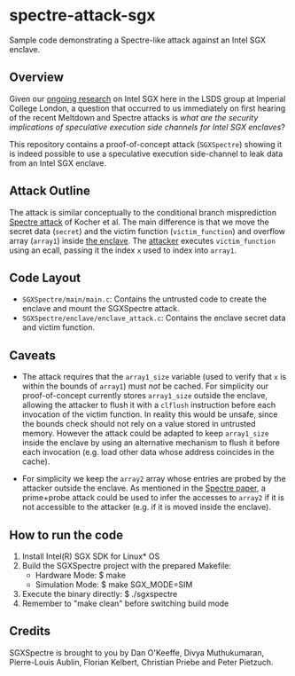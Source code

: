# spectre-attack-sgx
Sample code demonstrating a Spectre-like attack against an Intel SGX enclave.

## Overview 
Given our [ongoing research](https://lsds.doc.ic.ac.uk/projects/sereca) on
Intel SGX here in the LSDS group at Imperial College London, a question that
occurred to us immediately on first hearing of the recent Meltdown and Spectre
attacks is *what are the security implications of speculative execution side
channels for Intel SGX enclaves*?

This repository contains a proof-of-concept attack (`SGXSpectre`) showing it is
indeed possible to use a speculative execution side-channel to leak data from
an Intel SGX enclave.   

## Attack Outline
The attack is similar conceptually to the conditional branch misprediction
[Spectre attack](https://spectreattack.com/spectre.pdf) of Kocher et al. The main
difference is that we move the secret data (`secret`) and the victim function
(`victim_function`) and overflow array (`array1`) inside [the
enclave](SGXSpectre/enclave/enclave_attack.c). The
[attacker](SGXSpectre/main/main.c) executes `victim_function` using an ecall,
passing it the index `x` used to index into `array1`. 

## Code Layout
* `SGXSpectre/main/main.c`: Contains the untrusted code to create the enclave and
mount the SGXSpectre attack.
* `SGXSpectre/enclave/enclave_attack.c`: Contains the enclave secret data
and victim function. 

## Caveats
* The attack requires that the `array1_size` variable (used to verify that `x` 
is within the bounds of `array1`) must *not* be cached. For simplicity our
proof-of-concept currently stores `array1_size` outside the enclave, allowing
the attacker to flush it with a `clflush` instruction before each invocation of
the victim function. In reality this would be unsafe, since the bounds check
should not rely on a value stored in untrusted memory. However the attack could
be adapted to keep `array1_size` inside the enclave by using an alternative
mechanism to flush it before each invocation (e.g. load other data whose
address coincides in the cache).

* For simplicity we keep the `array2` array whose entries are probed by the 
attacker outside the enclave. As mentioned in the [Spectre
paper](https://spectreattack.com/spectre.pdf), a prime+probe attack could
be used to infer the accesses to `array2` if it is not accessible to the attacker 
(e.g. if it is moved inside the enclave).
 
## How to run the code
1. Install Intel(R) SGX SDK for Linux* OS
2. Build the SGXSpectre project with the prepared Makefile:
    * Hardware Mode:
        $ make 
    * Simulation Mode:
        $ make SGX_MODE=SIM
3. Execute the binary directly:
    $ ./sgxspectre
4. Remember to "make clean" before switching build mode

## Credits
SGXSpectre is brought to you by Dan O'Keeffe, Divya Muthukumaran, Pierre-Louis
Aublin, Florian Kelbert, Christian Priebe and Peter Pietzuch.
